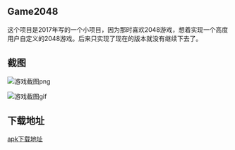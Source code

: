 ## Game2048
这个项目是2017年写的一个小项目，因为那时喜欢2048游戏，想着实现一个高度用户自定义的2048游戏。后来只实现了现在的版本就没有继续下去了。

## 截图
![游戏截图png](https://images.gitee.com/uploads/images/2019/0723/151848_2395a1e9_1332718.png "screenshot_2019_07_23.png")

![游戏截图gif](https://images.gitee.com/uploads/images/2019/0723/152023_76499a30_1332718.gif "record_2019_07_23.gif")

## 下载地址

[apk下载地址](https://gitee.com/hookyuan/Game2048/blob/master/image/game2048.apk)


